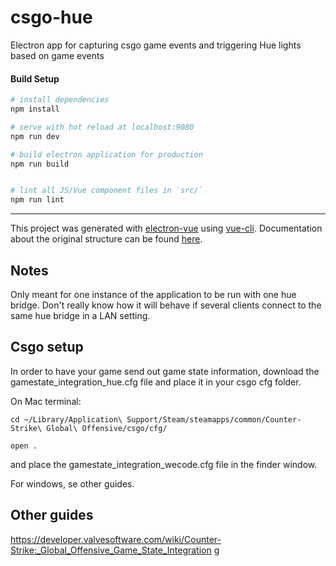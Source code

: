 # csgo-hue

Electron app for capturing csgo game events and triggering Hue lights based on game events

#### Build Setup

``` bash
# install dependencies
npm install

# serve with hot reload at localhost:9080
npm run dev

# build electron application for production
npm run build


# lint all JS/Vue component files in `src/`
npm run lint

```

---

This project was generated with [electron-vue](https://github.com/SimulatedGREG/electron-vue) using [vue-cli](https://github.com/vuejs/vue-cli). Documentation about the original structure can be found [here](https://simulatedgreg.gitbooks.io/electron-vue/content/index.html).

## Notes
Only meant for one instance of the application to be run with one hue bridge. Don't really know how it will behave if several clients connect to the same hue bridge in a LAN setting.

## Csgo setup
In order to have your game send out game state information, download the gamestate_integration_hue.cfg file and place it in your csgo cfg folder.

On Mac terminal:
```
cd ~/Library/Application\ Support/Steam/steamapps/common/Counter-Strike\ Global\ Offensive/csgo/cfg/

open .
```
and place the gamestate_integration_wecode.cfg file in the finder window.

For windows, se other guides.

## Other guides
https://developer.valvesoftware.com/wiki/Counter-Strike:_Global_Offensive_Game_State_Integration
g
